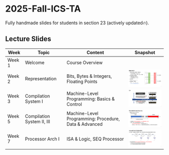 # 2025-Fall-ICS-TA
Fully handmade slides for students in section 23 (actively updated🔥).

## Lecture Slides
| Week   | Topic                                  |Content|Snapshot|
|--------|----------------------------------------|-------------------------------|-------|
| Week 1 | Welcome|Course Overview| |
| Week 2 | Representation|Bits, Bytes & Integers, Floating Points|<img src="./figs/Week2.svg" width="200">|
| Week 3 | Compilation System I|Machine-Level Programming: Basics & Control|<img src="./figs/Week3.svg" width="200">|
| Week 5 | Compilation System II, III|Machine-Level Programming: Procedure, Data & Advanced|<img src="./figs/Week5.svg" width="200">|
| Week 7 | Processor Arch I|ISA & Logic, SEQ Processor|<img src="./figs/Week7.svg" width="200">|
